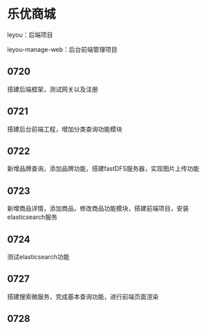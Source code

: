 # 乐优商城

leyou：后端项目

leyou-manage-web：后台前端管理项目

## 0720

搭建后端框架，测试网关以及注册

## 0721

搭建后台前端工程，增加分类查询功能模块

## 0722

新增品牌查询，添加品牌功能，搭建fastDFS服务器，实现图片上传功能

## 0723

新增商品详情，添加商品，修改商品功能模块，搭建前端项目，安装elasticsearch服务

## 0724

测试elasticsearch功能

## 0727

搭建搜索微服务，完成基本查询功能，进行前端页面渲染

## 0728

